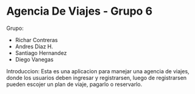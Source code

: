 # Agencia De Viajes - Grupo 6
  Grupo: 
  - Richar Contreras
  - Andres Diaz H. 
  - Santiago Hernandez
  - Diego Vanegas
 
Introduccion:
  Esta es una aplicacion para manejar una agencia de viajes, donde los usuarios deben ingresar y registrarsen, luego de registrarsen pueden escojer un plan de viaje, pagarlo o reservarlo.


#

